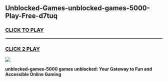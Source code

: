 
## Unblocked-Games-unblocked-games-5000-Play-Free-d7tuq
<h3>
<a href="https://premium76.site?title=unblocked-games-5000&ref=21A">CLICK TO PLAY</a></h3>
<hr>

<h3>
<a href="https://premium76.site?title=unblocked-games-5000&ref=21A">CLICK 2 PLAY</a>
  
</h3>

<a href="https://premium76.site?title=unblocked-games-5000&ref=21A"><img src="https://clearcache.store/games.png"></a>


**unblocked-games-5000 games unblocked: Your Gateway to Fun and Accessible Online Gaming**
